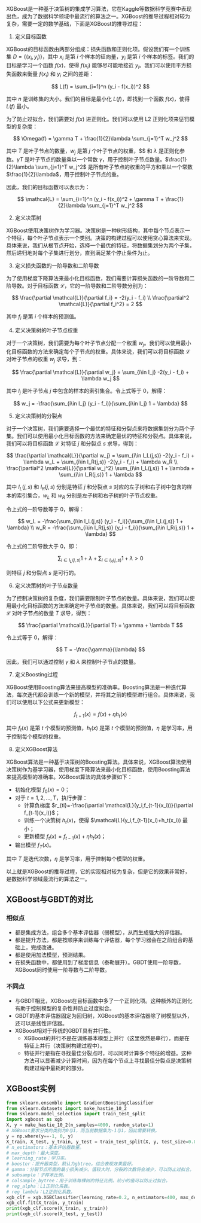 XGBoost是一种基于决策树的集成学习算法，它在Kaggle等数据科学竞赛中表现出色，成为了数据科学领域中最流行的算法之一。XGBoost的推导过程相对较为复杂，需要一定的数学基础，下面是XGBoost的推导过程：

1. 定义目标函数

XGBoost的目标函数由两部分组成：损失函数和正则化项。假设我们有一个训练集 $D=\{(x_i,y_i)\}$，其中 $x_i$ 是第 $i$ 个样本的征向量，$y_i$ 是第 $i$ 个样本的标签。我们的目标是学习一个函数 $f(x)$，使得 $f(x_i)$ 能够尽可能地接近 $y_i$。我们可以使用平方损失函数来衡量 $f(x_i)$ 和 $y_i$ 之间的差距：

$$
L(f) = \sum_{i=1}^n (y_i - f(x_i))^2
$$

其中 $n$ 是训练集的大小。我们的目标是最小化 $L(f)$，即找到一个函数 $f(x)$，使得 $L(f)$ 最小。

为了防止过拟合，我们需要对 $f(x)$ 进正则化。我们可以使用 L2 正则化项来惩罚模型的复杂度：

$$
\Omega(f) = \gamma T + \frac{1}{2}\lambda \sum_{j=1}^T w_j^2
$$

其中 $T$ 是叶子节点的数量，$w_j$ 是第 $j$ 个叶子节点的权重，$\$ 和 $\lambda$ 是正则化参数。$\gamma T$ 是叶子节点的数量乘以一个常数 $\gamma$，用于控制叶子节点数量。$\frac{1}{2}\lambda \sum_{j=1}^T w_j^2$ 是所有叶子节点的权重的平方和乘以一个常数 $\frac{1}{2}\lambda$，用于控制叶子节点的重。

因此，我们的目标函数可以表示为：

$$
\mathcal{L} = \sum_{i=1}^n (y_i - f(x_i))^2 + \gamma T + \frac{1}{2}\lambda \sum_{j=1}^T w_j^2
$$

2. 定义决策树

XGBoost使用决策树作为学习器。决策树是一种树形结构，其中每个节点表示一个特征，每个叶子节点表示一个类别。决策的构建过程可以使用贪心算法来实现。具体来说，我们从根节点开始，选择一个最优的特征，将数据集划分为两个子集，然后递归地对每个子集进行划分，直到满足某个停止条件为止。

3. 定义损失函数的一阶导数和二阶导数

为了使用梯度下降算法来最小化目标函数，我们需要计算损失函数的一阶导数和二阶导数。对于目标函数 $\mathcal{L}$，它的一阶导数和二阶导数分别为：

$$
\frac{\partial \mathcal{L}}{\partial f_i} = -2(y_i - f_i) \\
\frac{\partial^2 \mathcal{L}}{\partial f_i^2} = 2
$$

其中 $f_i$ 是第 $i$ 个样本的预测值。

4. 定义决策树的叶子节点权重

对于一个决策树，我们需要为每个叶子节点分配一个权重 $w_j$。我们可以使用最小化目标函数的方法来确定每个子节点的权重。具体来说，我们可以将目标函数 $\mathcal{L}$ 对叶子节点的权重 $w_j$ 求导，到：

$$
\frac{\partial \mathcal{L}}{\partial w_j} = \sum_{i\in I_j} -2(y_i - f_i) + \lambda w_j
$$

其中 $I_j$ 是叶子节点 $j$ 中包含的样本的索引集合。令上式等于 $0$，解得：

$$
w_j = -\frac{\sum_{i\in I_j} (y_i - f_i)}{\sum_{i\in I_j} 1 + \lambda}
$$

5. 定义决策树的分裂点

对于一个决策树，我们需要选择一个最优的特征和分裂点来将数据集划分为两个子集。我们可以使用最小化目标函数的方法来确定最优的特征和分裂点。具体来说，我们可以将目标函数 $\mathcal{L}$ 对特征 $j$ 和分裂点 $s$ 求导，得到：

$$
\frac{\partial \mathcal{L}}{\partial w_j} = \sum_{i\in I_L(j,s)} -2(y_i - f_i) + \lambda w_L + \sum_{i\in I_R(j,s)} -2(y_i - f_i) + \lambda w_R \\
\frac{\partial^2 \mathcal{L}}{\partial w_j^2} \sum_{i\in I_L(j,s)} 1 + \lambda + \sum_{i\in I_R(j,s)} 1 + \lambda
$$

其中 $I_L(j,s)$ 和 $I_R(j,s)$ 分别是特征 $j$ 和分裂点 $s$ 对应的左子树和右子树中包含的样本的索引集合，$w_L$ 和 $w_R$ 分别是左子树和右子树的叶子节点权重。

令上式的一阶导数等于 $0$，解得：

$$
w_L = -\frac{\sum_{i\in I_L(j,s)} (y_i - f_i)}{\sum_{i\in I_L(j,s)} 1 + \lambda} \\
w_R = -\frac{\sum_{i\in I_R(j,s)} (y_i - f_i)}{\sum_{i\in I_R(j,s)} 1 + \lambda}
$$

令上式的二阶导数大于 $0$，即：

$$
\sum_{i\in I_L(j,s)} 1 + \lambda + \sum_{i\in I_R(j,s)} 1 + \lambda > 0
$$

则特征 $j$ 和分裂点 $s$ 是可行的。

6. 定义决策树的叶子节点数量

为了控制决策树的复杂度，我们需要限制叶子节点的数量。具体来说，我们可以使用最小化目标函数的方法来确定叶子节点的数量。具体来说，我们可以将目标函数 $\mathcal{L}$ 对叶子节点的数量 $T$ 求导，得到：

$$
\frac{\partial \mathcal{L}}{\partial T} = \gamma + \lambda T
$$

令上式等于 $0$，解得：

$$
T = -\frac{\gamma}{\lambda}
$$

因此，我们可以通过控制 $\gamma$ 和 $\lambda$ 来控制叶子节点的数量。

7. 定义Boosting过程

XGBoost使用Boosting算法来提高模型的准确率。Boosting算法是一种迭代算法，每次迭代都会训练一个新的模型，并将其之前的模型进行组合。具体来说，我们可以使用以下公式来更新模型：

$$
f_{t+1}(x) = f(x) + \eta h_t(x)
$$

其中 $f_t(x)$ 是第 $t$ 个模型的预测值，$h_t(x)$ 是第 $t$ 个模型的预测值，$\eta$ 是学习率，用于控制每个模型的权重。

8. 定义XGBoost算法

XGBoost算法是一种基于决策树的Boosting算法。具体来说，XGBoost算法使用决策树作为基学习器，使用梯度下降算法来最小化目标函数，使用Boosting算法来提高模型的准确率。XGBoost算法的具体步骤如下：

- 初始化模型 $f_0(x)=0$；
- 对于 $t=1,2,\dots,T$，执行步骤：
  - 计算负梯度 $r_{ti}=-\frac{\partial \mathcal{L}(y_i,f_{t-1}(x_i))}{\partial f_{t-1}(x_i)}$；
  - 训练一个决策树 $h_t(x)$，使得 $\mathcal{L}(y_i,f_{t-1}(x_i)+h_t(x_i)) 最小；
  - 更新模型 $f_t(x)=f_{t-1}(x)+\eta h_t(x)$；
- 输出模型 $f_T(x)$。

其中 $T$ 是迭代次数，$\eta$ 是学习率，用于控制每个模型的权重。

以上就是XGBoost的推导过程，它的实现相对较为复杂，但是它的效果非常好，是数据科学领域最流行的算法之一。


## XGBoost与GBDT的对比

### 相似点
+ 都是集成方法，组合多个基本评估器（弱模型），从而生成强大的评估器。 
+ 都是提升方法，都是按顺序来训练每个评估器，每个学习器会在之前组合的基础上，完成改进。 
+ 都是使用加法模型，预测结果。 
+ 在损失函数中，都使用到了梯度信息（泰勒展开）。GBDT使用一阶导数，XGBoost同时使用一阶导数与二阶导数。

### 不同点

+ 与GBDT相比，XGBoost在目标函数中多了一个正则化项。这种额外的正则化有助于控制模型的复杂性并防止过度拟合。 
+ GBDT的基本评估器固定为回归树，XGBoost的基本评估器除了树模型以外，还可以是线性评估器。
+ XGBoost相对于传统的GBDT具有并行性。
	+ XGBoost的并行不是在训练基本模型上并行（这里依然是串行），而是在特征上并行（决策树构建过程中）。 
	+ 特征并行是指在寻找最佳分裂点时，可以同时计算多个特征的增益。这种方法可以显著减少计算时间，因为在每个节点上寻找最佳分裂点是决策树构建过程中最耗时的部分。


## XGBoost实例

``` python
from sklearn.ensemble import GradientBoostingClassifier 
from sklearn.datasets import make_hastie_10_2 
from sklearn.model_selection import train_test_split 
import xgboost as xgb 
X, y = make_hastie_10_2(n_samples=4000, random_state=1) 
# XGBoost要求分类的类别为0与1，而当前数据集为-1与1，因此需要转换。
y = np.where(y==-1, 0, y) 
X_train, X_test, y_train, y_test = train_test_split(X, y, test_size=0.8, random_state=0) 
# n_estimators：基本评估器数量。 
# max_depth：最大深度。 
# learning_rate：学习率。 
# booster：提升器类型，默认为gbtree。综合表现效果最好。 
# gamma：分裂节点所需的最小损失减少。值较大时，分裂的次数将会减少，可以防止过拟合。
# subsample：子样本比例。 
# colsample_bytree：用于训练每棵树的特征比例。较小的值可以防止过拟合。
# reg_alpha：L1正则化系数。 
# reg_lambda：L2正则化系数。 
xgb_clf = xgb.XGBClassifier(learning_rate=0.2, n_estimators=400, max_depth=3, subsample=0.8, gamma=1, reg_alpha=0, reg_lambda=1, colsample_bytree=0.8 ) 
xgb_clf.fit(X_train, y_train) 
print(xgb_clf.score(X_train, y_train))
print(xgb_clf.score(X_test, y_test))
```